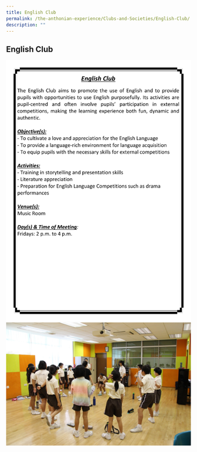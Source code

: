 ```yaml
---
title: English Club
permalink: /the-anthonian-experience/Clubs-and-Societies/English-Club/
description: ""
---
```

## English Club
![](/images/CCA%202023_Sep/cca-10.png)
![](/images/english%20club1.jpg)